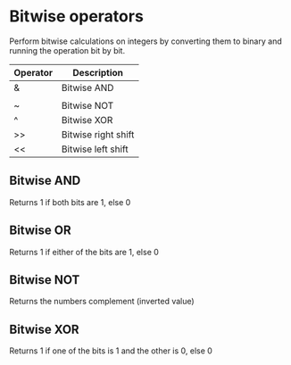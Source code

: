 # Bitwise operators
Perform bitwise calculations on integers by converting them to binary and running the operation bit by bit.

| Operator | Description         |
|----------|---------------------|
| &        | Bitwise AND         |
| |        | Bitwise OR          |
| ~        | Bitwise NOT         |
| ^        | Bitwise XOR         |
| >>       | Bitwise right shift |
| <<       | Bitwise left shift  |

## Bitwise AND
Returns 1 if both bits are 1, else 0

## Bitwise OR
Returns 1 if either of the bits are 1, else 0

## Bitwise NOT
Returns the numbers complement (inverted value)

## Bitwise XOR
Returns 1 if one of the bits is 1 and the other is 0, else 0

